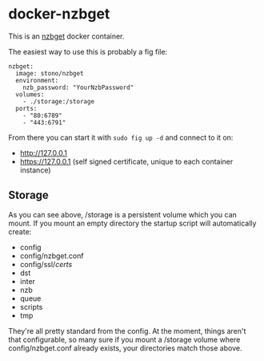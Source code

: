 # docker-nzbget
This is an [nzbget](http://nzbget.net/) docker container.

The easiest way to use this is probably a fig file:
```
nzbget:
  image: stono/nzbget 
  environment:
    nzb_password: "YourNzbPassword"
  volumes:
    - ./storage:/storage
  ports:
    - "80:6789"
    - "443:6791"
```
From there you can start it with `sudo fig up -d` and connect to it on:
  - http://127.0.0.1
  - https://127.0.0.1 (self signed certificate, unique to each container instance)

## Storage
As you can see above, /storage is a persistent volume which you can mount.  If you mount an empty directory the startup script will automatically create:
  - config
  - config/nzbget.conf
  - config/ssl/_certs_
  - dst
  - inter
  - nzb
  - queue
  - scripts
  - tmp

They're all pretty standard from the config.  At the moment, things aren't that configurable, so many sure if you mount a /storage volume where config/nzbget.conf already exists, your directories match those above.
